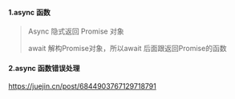 #### 1.async 函数

> Async 隐式返回 Promise 对象
>
> await 解构Promise对象，所以await 后面跟返回Promise的函数

#### 2.async 函数错误处理

https://juejin.cn/post/6844903767129718791